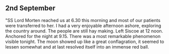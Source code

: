 ## 2nd September

"SS Lord Morten reached us at 6.30 this morning and most of our patients were transferred to her. I had a very enjoyable afternoon ashore, exploring the country around. The people are still hay making. Left Siscoe at 12 noon. Anchored for the night at 9.15. There was a most remarkable phenomenon visible tonight. The moon showed up like a great conflagration, it seemed to lessen somewhat and at last resolved itself into an immense red ball.